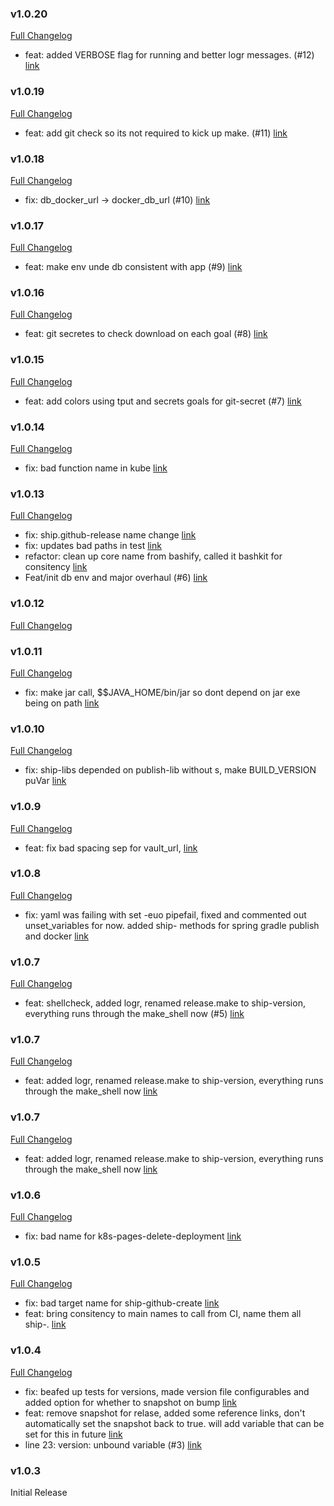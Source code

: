 ### v1.0.20

[Full Changelog](https://github.com/yakworks/shipkit/compare/v1.0.19...v1.0.20)
- feat: added VERBOSE flag for running and better logr messages. (#12) [link](https://github.com/yakworks/shipkit/commit/e1e7c24758504d118a38f9b55344ca59e8db6075)

### v1.0.19

[Full Changelog](https://github.com/yakworks/shipkit/compare/v1.0.18...v1.0.19)
- feat: add git check so its not required to kick up make. (#11) [link](https://github.com/yakworks/shipkit/commit/1632c20c72816353bf7234d5aeb27b8dbeae27e7)

### v1.0.18

[Full Changelog](https://github.com/yakworks/shipkit/compare/v1.0.17...v1.0.18)
- fix: db_docker_url -> docker_db_url (#10) [link](https://github.com/yakworks/shipkit/commit/d08056e9c27140e9a3a30264fcb64cf7ba1ddd58)

### v1.0.17

[Full Changelog](https://github.com/yakworks/shipkit/compare/v1.0.16...v1.0.17)
- feat: make env unde db consistent with app (#9) [link](https://github.com/yakworks/shipkit/commit/0b6ecb03f51c6a8b7fdb03dc51e44a5ae3a85412)

### v1.0.16

[Full Changelog](https://github.com/yakworks/shipkit/compare/v1.0.15...v1.0.16)
- feat: git secretes to check download on each goal (#8) [link](https://github.com/yakworks/shipkit/commit/994f8da55e7ff6a6598610205da1b85812e69ba6)

### v1.0.15

[Full Changelog](https://github.com/yakworks/shipkit/compare/v1.0.14...v1.0.15)
- feat: add colors using tput and secrets goals for git-secret (#7) [link](https://github.com/yakworks/shipkit/commit/ac621759beaf0d148ee097e6e8fd05d5c22dbc62)

### v1.0.14

[Full Changelog](https://github.com/yakworks/shipkit/compare/v1.0.13...v1.0.14)
- fix: bad function name in kube [link](https://github.com/yakworks/shipkit/commit/e56f0a0ae8b66b74449b6b2764a99ca8f3c3ade3)

### v1.0.13

[Full Changelog](https://github.com/yakworks/shipkit/compare/v1.0.12...v1.0.13)
- fix:  ship.github-release name change [link](https://github.com/yakworks/shipkit/commit/3a6a31bf34f6199e2caa4739b5b216bed8ec7e06)
- fix: updates bad paths in test [link](https://github.com/yakworks/shipkit/commit/fbb4d6ea0464df4c09c7701a98d983518c0a58f0)
- refactor: clean up core name from bashify, called it bashkit for consitency [link](https://github.com/yakworks/shipkit/commit/8b2a4b2912476ee28f6a53b75c37bc528ed7e765)
- Feat/init db env and major overhaul (#6) [link](https://github.com/yakworks/shipkit/commit/0a9eb51e05d5a7a33c9fd102e47c55a7addef0db)

### v1.0.12

[Full Changelog](https://github.com/yakworks/shipkit/compare/v1.0.11...v1.0.12)

### v1.0.11

[Full Changelog](https://github.com/yakworks/shipkit/compare/v1.0.10...v1.0.11)
- fix: make jar call, $$JAVA_HOME/bin/jar so dont depend on jar exe being on path [link](https://github.com/yakworks/shipkit/commit/9a1dcbd4c222692c022b95f7f0a346f6ea0d2375)

### v1.0.10

[Full Changelog](https://github.com/yakworks/shipkit/compare/v1.0.9...v1.0.10)
- fix: ship-libs depended on publish-lib without s, make BUILD_VERSION puVar [link](https://github.com/yakworks/shipkit/commit/c00de9b4c5b31263420494fc7dfd5a09058a8452)

### v1.0.9

[Full Changelog](https://github.com/yakworks/shipkit/compare/v1.0.8...v1.0.9)
- feat: fix bad spacing sep for vault_url, [link](https://github.com/yakworks/shipkit/commit/3b72df16c2775f5275db10bddc5afb21d8f5b4d2)

### v1.0.8

[Full Changelog](https://github.com/yakworks/shipkit/compare/v1.0.7...v1.0.8)
- fix: yaml was failing with set -euo pipefail, fixed and commented out unset_variables for now. added ship- methods for spring gradle publish and docker [link](https://github.com/yakworks/shipkit/commit/43fde24c571b0f8da6e1db107b259ca2dab45cd3)

### v1.0.7

[Full Changelog](https://github.com/yakworks/shipkit/compare/v1.0.6...v1.0.7)
- feat: shellcheck, added logr, renamed release.make to ship-version, everything runs through the make_shell now (#5) [link](https://github.com/yakworks/shipkit/commit/dee01e81d66553c21b035ce53b7f1410d50d89dc)

### v1.0.7

[Full Changelog](https://github.com/yakworks/shipkit/compare/v1.0.6...v1.0.7)
- feat: added logr, renamed release.make to ship-version, everything runs through the make_shell now [link](https://github.com/yakworks/shipkit/commit/78be6d96f8e3a1ecc14f50306b82b5cb759b15b9)

### v1.0.7

[Full Changelog](https://github.com/yakworks/shipkit/compare/v1.0.6...v1.0.7)
- feat: added logr, renamed release.make to ship-version, everything runs through the make_shell now [link](https://github.com/yakworks/shipkit/commit/78be6d96f8e3a1ecc14f50306b82b5cb759b15b9)

### v1.0.6

[Full Changelog](https://github.com/yakworks/shipkit/compare/v1.0.5...v1.0.6)
- fix: bad name for k8s-pages-delete-deployment [link](https://github.com/yakworks/shipkit/commit/b2d0d4e191a624ab1b9d2410db379bb88ba42f73)

### v1.0.5

[Full Changelog](https://github.com/yakworks/shipkit/compare/v1.0.4...v1.0.5)
- fix: bad target name for ship-github-create [link](https://github.com/yakworks/shipkit/commit/2661ecbba820633055b1153b9c4bf43bd2255493)
- feat: bring consitency to main names to call from CI, name them all ship-. [link](https://github.com/yakworks/shipkit/commit/c0ff9beabf848bb20c09950e8217207efeea81b2)

### v1.0.4

[Full Changelog](https://github.com/yakworks/shipkit/compare/v1.0.3...v1.0.4)
- fix: beafed up tests for versions, made version file configurables and added option for whether to snapshot on bump [link](https://github.com/yakworks/shipkit/commit/391835c70549798bd081a4f2752e5558777e2321)
- feat: remove snapshot for relase, added some reference links, don't automatically set the snapshot back to true. will add variable that can be set for this in future [link](https://github.com/yakworks/shipkit/commit/f6e7131401d429bc5698d2542a9e39cc16a92d3e)
- line 23: version: unbound variable (#3) [link](https://github.com/yakworks/shipkit/commit/76d74c0ba81109c4a06b61eeb4de44ddb0812ca5)

### v1.0.3

Initial Release
